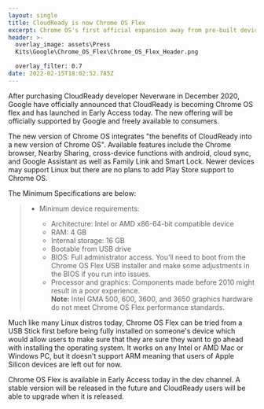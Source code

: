 ```yaml
---
layout: single
title: CloudReady is now Chrome OS Flex
excerpt: Chrome OS's first official expansion away from pre-built devices
header: >-
  overlay_image: assets\Press
  Kits\Google\Chrome_OS_Flex\Chrome_OS_Flex_Header.png

  overlay_filter: 0.7
date: 2022-02-15T18:02:52.785Z
---
```

After purchasing CloudReady developer Neverware in December 2020, Google have officially announced that CloudReady is becoming Chrome OS flex and has launched in Early Access today. The new offering will be officially supported by Google and freely available to consumers.

The new version of Chrome OS integrates "the benefits of CloudReady into a new version of Chrome OS". Available features include the Chrome browser, Nearby Sharing, cross-device functions with android, cloud sync, and Google Assistant as well as Family Link and Smart Lock. Newer devices may support Linux but there are no plans to add Play Store support to Chrome OS.

The Minimum Specifications are below:

> <!--StartFragment-->
>
> * Minimum device requirements:
>
>   * Architecture: Intel or AMD x86-64-bit compatible device
>   * RAM: 4 GB
>   * Internal storage: 16 GB
>   * Bootable from USB drive
>   * BIOS: Full administrator access. You’ll need to boot from the Chrome OS Flex USB installer and make some adjustments in the BIOS if you run into issues.
>   * Processor and graphics: Components made before 2010 might result in a poor experience.\
>     **Note:** Intel GMA 500, 600, 3600, and 3650 graphics hardware do not meet Chrome OS Flex performance standards.
>
> <!--EndFragment-->



Much like many Linux distros today, Chrome OS Flex can be tried from a USB Stick first before being fully installed on someone's device which would allow users to make sure that they are sure they want to go ahead with installing the operating system. It works on any Intel or AMD Mac or Windows PC, but it doesn't support ARM meaning that users of Apple Silicon devices are left out for now.

Chrome OS Flex is available in Early Access today in the dev channel. A stable version will be released in the future and CloudReady users will be able to upgrade when it is released.